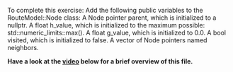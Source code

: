 To complete this exercise:
Add the following public variables to the RouteModel::Node class:
A Node pointer parent, which is initialized to a nullptr.
A float h_value, which is initialized to the maximum possible: std::numeric_limits<float>::max().
A float g_value, which is initialized to 0.0.
A bool visited, which is initialized to false.
A vector of Node pointers named neighbors.

<b>Have a look at the [video](https://www.bootcampai.org/courses/c-developer-nanodegree-program/lesson/07-code-the-node-class/) below for a brief overview of this file.</b>